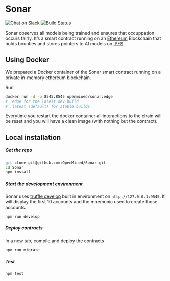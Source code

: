 # Sonar

[![Chat on Slack](https://img.shields.io/badge/chat-on%20slack-7A5979.svg)](https://openmined.slack.com/)
[![Build Status](https://travis-ci.org/OpenMined/Sonar.svg?branch=master)](https://travis-ci.org/OpenMined/Sonar)

Sonar observes all models being trained and ensures that occuppation occurs fairly.
It’s a smart contract running on an [Ethereum](https://ethereum.org/) Blockchain that holds bounties and stores pointers to AI models on [IPFS](https://ipfs.io/).

## Using Docker

We prepared a Docker container of the Sonar smart contract running on a private in-memory ethereum blockchain.

Run

```sh
docker run -d -p 8545:8545 openmined/sonar:edge
# :edge for the latest dev build
# :latest (default) for stable builds
```

Everytime you restart the docker container all interactions to the chain will be reset and you will have a clean image (with nothing but the contract).

## Local installation

##### Get the repo

```sh
git clone git@github.com:OpenMined/Sonar.git
cd Sonar
npm install
```

##### Start the development environment
Sonar uses [truffle develop](http://truffleframework.com/docs/getting_started/client#truffle-develop) built in environment on `http://127.0.0.1:9545`. It will display the first 10 accounts and the mnemonic used to create those accounts. 

```
npm run develop
```


##### Deploy contracts
In a new tab, compile and deploy the contracts

```
npm run migrate
```

##### Test

```
npm test
```
